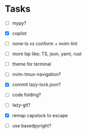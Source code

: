 # Tasks
- [ ] mypy?
- [x] copilot
- [ ] none-ls vs conform + nvim-lint
- [ ] more lsp like: TS, json, yaml, rust
- [ ] theme for terminal
- [ ] nvim-tmux-navigation?
- [x] commit lazy-lock.json?
- [ ] code folding?
- [ ] lazy-git?
- [x] remap capslock to escape
- [ ] use basedpyright?

